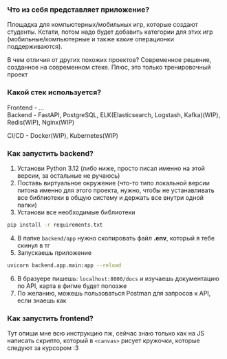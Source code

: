### Что из себя представляет приложение?
Площадка для компьютерных/мобильных игр, которые создают студенты. Кстати, потом надо будет добавить категории для этих игр (мобильные/компьютерные и также какие операционки поддерживаются).  

В чем отличия от других похожих проектов? Современное решение, созданное на современном стеке. Плюс, это только тренировочный проект

### Какой стек используется?
Frontend - ...  
Backend - FastAPI, PostgreSQL, ELK(Elasticsearch, Logstash, Kafka)(WIP), Redis(WIP), Nginx(WIP)

CI/CD - Docker(WIP), Kubernetes(WIP)

### Как запустить backend?
1. Установи Python 3.12 (либо ниже, просто писал именно на этой версии, за остальные не ручаюсь)
2. Поставь виртуальное окружение (что-то типо локальной версии питона именно для этого проекта, нужно, чтобы не устанавливать все библиотеки в общую систему и держать все внутри одной папки)
3. Установи все необходимые библиотеки
```bash
pip install -r requirements.txt 
```
4. В папке `backend/app` нужно скопировать файл **.env**, который я тебе скинул в тг
5. Запускаешь приложение
```bash
uvicorn backend.app.main:app --reload
```
6. В бразуере пишешь: `localhost:8000/docs` и изучаешь документацию по API, карта в фигме будет попозже
7. По желанию, можешь пользоваться Postman для запросов к API, если знаешь как

### Как запустить frontend?
Тут опиши мне всю инструкцию пж, сейчас знаю только как на JS написать скрипто, который в `<canvas>` рисует кружочки, которые следуют за курсором :3
